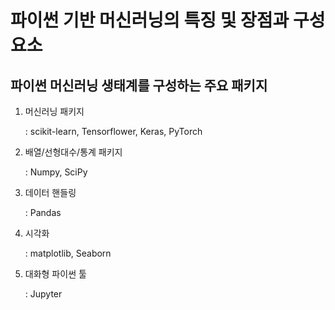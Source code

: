 # 파이썬 기반 머신러닝의 특징 및 장점과 구성요소

## 파이썬 머신러닝 생태계를 구성하는 주요 패키지

1. 머신러닝 패키지

   : scikit-learn, Tensorflower, Keras, PyTorch

2. 배열/선형대수/통계 패키지

   : Numpy, SciPy

3. 데이터 핸들링

   : Pandas

4. 시각화

   : matplotlib, Seaborn

5. 대화형 파이썬 툴

   : Jupyter


